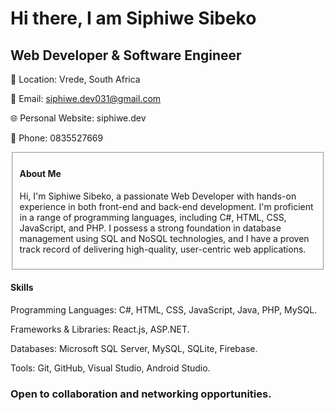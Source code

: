 <h1>Hi there, I am Siphiwe Sibeko</h1>

<h2>Web Developer & Software Engineer</h2>

📍 Location: Vrede, South Africa

📧 Email: siphiwe.dev031@gmail.com

🌐 Personal Website: siphiwe.dev

📱 Phone: 0835527669 


<section>

  <fieldset>

 <h4>About Me</h4>
 
  Hi, I'm Siphiwe Sibeko, a passionate Web Developer with hands-on experience in both front-end and back-end development. I'm proficient in a range of programming languages,   including C#, HTML, CSS, JavaScript, and PHP. I possess a strong foundation in database management using SQL and NoSQL technologies, and I have a proven track record of      delivering high-quality, user-centric web applications.
    
  </fieldset>
  
</section>


<h4>Skills</h4>

Programming Languages: C#, HTML, CSS, JavaScript, Java, PHP, MySQL.

Frameworks & Libraries: React.js, ASP.NET.

Databases: Microsoft SQL Server, MySQL, SQLite, Firebase.

Tools: Git, GitHub, Visual Studio, Android Studio.

<h3>Open to collaboration and networking opportunities.</h3>
